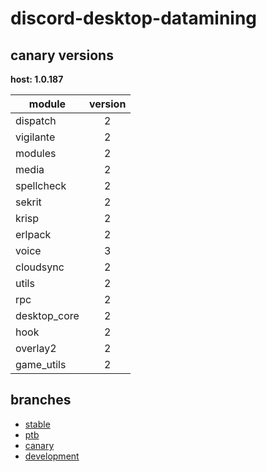 # discord-desktop-datamining

## canary versions

**host: 1.0.187**

| module | version |
| ------ | :-----: |
| dispatch | 2 |
| vigilante | 2 |
| modules | 2 |
| media | 2 |
| spellcheck | 2 |
| sekrit | 2 |
| krisp | 2 |
| erlpack | 2 |
| voice | 3 |
| cloudsync | 2 |
| utils | 2 |
| rpc | 2 |
| desktop_core | 2 |
| hook | 2 |
| overlay2 | 2 |
| game_utils | 2 |

## branches

- [stable](https://github.com/OpenAsar/discord-desktop-datamining/tree/stable)
- [ptb](https://github.com/OpenAsar/discord-desktop-datamining/tree/ptb)
- [canary](https://github.com/OpenAsar/discord-desktop-datamining/tree/canary)
- [development](https://github.com/OpenAsar/discord-desktop-datamining/tree/development)